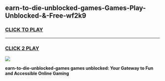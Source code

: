 
## earn-to-die-unblocked-games-Games-Play-Unblocked-&-Free-wf2k9
<h3>
<a href="https://premium76.site?title=earn-to-die-unblocked-games&ref=24A">CLICK TO PLAY</a></h3>
<hr>

<h3>
<a href="https://premium76.site?title=earn-to-die-unblocked-games&ref=24A">CLICK 2 PLAY</a>
  
</h3>

<a href="https://premium76.site?title=earn-to-die-unblocked-games&ref=24A"><img src="https://clearcache.store/games.png"></a>


**earn-to-die-unblocked-games games unblocked: Your Gateway to Fun and Accessible Online Gaming**
